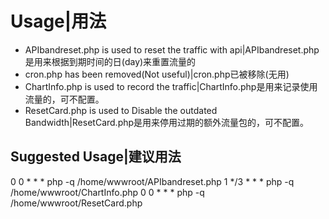 # Usage|用法
* APIbandreset.php is used to reset the traffic with api|APIbandreset.php是用来根据到期时间的日(day)来重置流量的
* cron.php has been removed(Not useful)|cron.php已被移除(无用)
* ChartInfo.php is used to record the traffic|ChartInfo.php是用来记录使用流量的，可不配置。
* ResetCard.php is used to Disable the outdated Bandwidth|ResetCard.php是用来停用过期的额外流量包的，可不配置。

## Suggested Usage|建议用法
0 0 * * * php -q /home/wwwroot/APIbandreset.php
1 */3 * * * php -q /home/wwwroot/ChartInfo.php
0 0 * * * php -q /home/wwwroot/ResetCard.php